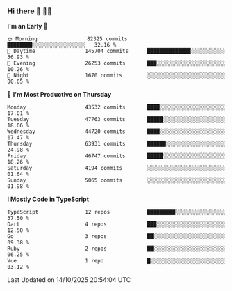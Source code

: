 ### Hi there 👋 🧑‍💻



<!--START_SECTION:waka-->
**I'm an Early 🐤** 

```text
🌞 Morning                82325 commits       ████████░░░░░░░░░░░░░░░░░   32.16 % 
🌆 Daytime                145704 commits      ██████████████░░░░░░░░░░░   56.93 % 
🌃 Evening                26253 commits       ███░░░░░░░░░░░░░░░░░░░░░░   10.26 % 
🌙 Night                  1670 commits        ░░░░░░░░░░░░░░░░░░░░░░░░░   00.65 % 
```
📅 **I'm Most Productive on Thursday** 

```text
Monday                   43532 commits       ████░░░░░░░░░░░░░░░░░░░░░   17.01 % 
Tuesday                  47763 commits       █████░░░░░░░░░░░░░░░░░░░░   18.66 % 
Wednesday                44720 commits       ████░░░░░░░░░░░░░░░░░░░░░   17.47 % 
Thursday                 63931 commits       ██████░░░░░░░░░░░░░░░░░░░   24.98 % 
Friday                   46747 commits       █████░░░░░░░░░░░░░░░░░░░░   18.26 % 
Saturday                 4194 commits        ░░░░░░░░░░░░░░░░░░░░░░░░░   01.64 % 
Sunday                   5065 commits        ░░░░░░░░░░░░░░░░░░░░░░░░░   01.98 % 
```


**I Mostly Code in TypeScript** 

```text
TypeScript               12 repos            █████████░░░░░░░░░░░░░░░░   37.50 % 
Dart                     4 repos             ███░░░░░░░░░░░░░░░░░░░░░░   12.50 % 
Go                       3 repos             ██░░░░░░░░░░░░░░░░░░░░░░░   09.38 % 
Ruby                     2 repos             ██░░░░░░░░░░░░░░░░░░░░░░░   06.25 % 
Vue                      1 repo              █░░░░░░░░░░░░░░░░░░░░░░░░   03.12 % 
```




 Last Updated on 14/10/2025 20:54:04 UTC
<!--END_SECTION:waka-->


